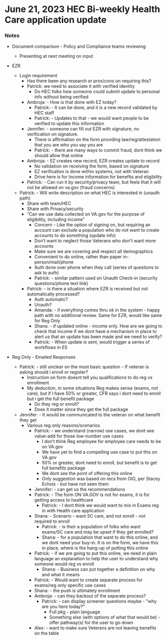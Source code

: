 # June 21, 2023 HEC Bi-weekly Health Care application update

### Notes

- Document comparison - Policy and Compliance teams reviewing
     - Presenting at next meeting on input

- EZR
     - Login requirement
          - Has there been any research or pros/cons on requiring this?
          - Patrick: we need to associate it with verified identity
               - Do HEC folks how someone could submit update to personal info without being verified
          - Ambroja: - How is that done with EZ today?
               - Patrick: - It can be done, and it is a new record validated by HEC staff
               - Patrick: - Updates to that - we would want people to be verified to update this information
          - Jennifer: - someone can fill out EZR with signature, no verification on signature.  
               - There is affirmation on the form providing law/reg/attestation that you are who you say you are
               - Patrick: - there are many ways to commit fraud, dont think we should allow that online
          - Ambroja: - EZ creates new record, EZR creates update to record
               - No validation on receiving the form, based on signature
               - EZ verification is done within systems, not with Veteran
               - Drive here is for Income information for benefits and eligibility
          - Patrick: - Can run it by security/privacy team, but feels that it will not be allowed on va.gov (fraud concerns)
     - Patrick: - Will write description on what HEC is interested in (unauth path)
          - Share with team/HEC
          - Share with Privacy/security
          - “Can we use data collected on VA.gov for the purpose of eligibility, including income”
               - Concern - Like the option of signing on, but requiring an account can exclude a population who do not want to create accounts to do something (update info)
               - Don’t want to neglect those Veterans who don't want more accounts
               - Make sure we are covering and respect all demographics
               - Convenient to do online, rather than paper in-person/mail/phone
               - Auth done over phone when they call (series of questions to ask to auth)
               - Patrick: - similar pattern used on Unauth Check-in (security questions/phone text link)
          - Patrick: - is there a situation where EZR is received but not automatically processed?
               - Auth automatic?
               - Unauth?
               - Amanda: - if everything comes thru ok in the system - happy path with no additional review.  Same for EZR, would like same for Reg Only 
               - Shana: - if updated online - income only.  How are we going to check that income if we dont have a mechanism in place to alert us that an update has been made and we need to verify?
               - Patrick: - When update is sent, would trigger a series of workflows in ES

- Reg Only - Emailed Responses
     - Patrick: - still unclear on the most basic question - If veteran is asking should i enroll or register? 
          - Instruction on form doesnt tell you qualifications to do reg vs enrollment
          - My deduction, in some situations Reg makes sense (exams, not care), but if I have 50% or greater, CFR says i dont need to enroll but i get the full benefit package
               - Do they reg or enroll?
               - Does it matter since they get the full package
     - Jennifer: - It would be communicated to the veteran on what benefit they get
          - Various reg only reasons/scenarios
               - Patrick: - we understand (narrow) use cases, we dont see value-add for those low-number use cases
                    - I don’t think Reg employee for employee care needs to be on VA.gov
                    - We have yet to find a compelling use case to put this on VA.gov
                    - 50% or greater, dont need to enroll, but benefit is to get full  benefits package
                    - We dont see the point of offering this online
                    - Only suggestion was based on recs from OIG, per Stacey Echols - but have not seen them
               - Jennifer: - can get us the recommendations
               - Patrick: - The form ON VA.GOV is not for exams, it is for getting access to healthcare
                    - Patrick: - I dont think we would want to mix in Exams reg in with Health care application
               - Shana: - Scenario - want SC care, and not enroll - not required to enroll
                    - Patrick: - is their a population of folks who want exams/SC care and may be upset if they get enrolled?
                    - Shana: - for a population that want to do this online, and we dont need your buy-in.  It is on the form, we have this in place, where is the hang-up of putting this online
               - Patrick: - if we are going to put this online, we need in plain language an explanation to help the user to understand why someone would reg vs enroll
                    - Shana: - Business can put together a definition on why and what it means
               - Patrick: - Would want to create separate process for exams/reg only specific use cases
               - Shana: - the push is ultimately enrollment
               - Ambroja: - can they backout of the separate process?
                    - Patrick: - can display screener questions maybe - "why are you here today?"
                         - Full pkg - plain language
                         - Something else (with options of what that would be) - offer pathway(s) for the user to go down
               - Alex: - want to make sure Veterans are not leaving benefits on the table
